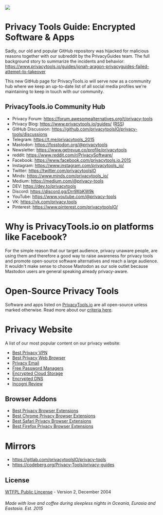 ![](https://www.privacytools.io/img/logo.svg)

# Privacy Tools Guide: Encrypted Software & Apps

Sadly, our old and popular GitHub repository was hijacked for malicious reasons together with our subreddit by the PrivacyGuides team. The full background story to summarize the incidents and behavior: https://www.privacytools.io/guides/jonah-aragon-privacyguides-failed-attempt-to-takeover

This new GitHub page for PrivacyTools.io will serve now as a community hub where we keep an up-to-date list of all social media profiles we're maintaining to keep in touch with our community.

## PrivacyTools.io Community Hub

- Privacy Forum: https://forum.awesomealternatives.org/t/privacy-tools
- Privacy Blog: https://www.privacytools.io/guides/ ([RSS](https://www.privacytools.io/guides/rss.xml))
- GitHub Discussion: https://github.com/privacytoolsIO/privacy-tools/discussions
- Telegram: https://t.me/privacytools_2015
- Mastodon: https://fosstodon.org/@privacytools
- Newsletter: https://www.getrevue.co/profile/privacytools
- reddit: https://www.reddit.com/r/PrivacySoftware/
- Facebook: https://www.facebook.com/privacytools.io.2015
- Instagram: https://www.instagram.com/privacytools_io/
- Twitter: https://twitter.com/privacytoolsIO
- Minds: https://www.minds.com/privacytools_io/
- Medium: https://medium.com/@privacy-tools
- DEV: https://dev.to/privacytools
- Discord: https://discord.gg/Drr9XbKW9k
- YouTube: https://www.youtube.com/@privacy-tools
- VK: https://vk.com/privacy.tools
- Pinterest: https://www.pinterest.com/privacytoolsIO/

# Why is PrivacyTools.io on platforms like Facebook?

For the simple reason that our target audience, privacy unaware people, are using them and therefore a good way to raise awareness for privacy tools and promote open-source software alternatives and reach a large audience. It wouldn't make sense to choose Mastodon as our sole outlet because Mastodon users are general speaking already privacy-aware.

# Open-Source Privacy Tools
Software and apps listed on [PrivacyTools.io](https://www.privacytools.io/) are all open-source unless marked otherwise. Read more about our [criteria here](https://www.privacytools.io/#criteria).

# Privacy Website
A list of our most popular content on our privacy website:

- [Best Privacy VPN](https://www.privacytools.io/privacy-vpn)
- [Best Privacy Web Browser](https://www.privacytools.io/private-browser)
- [Privacy Email](https://www.privacytools.io/privacy-email)
- [Free Password Managers](https://www.privacytools.io/secure-password-manager)
- [Encrypted Cloud Storage](https://www.privacytools.io/encrypted-cloud-storage)
- [Encrypted DNS](https://www.privacytools.io/encrypted-dns-resolver)
- [Incogni Review](https://www.privacytools.io/incogni-review)

## Browser Addons
- [Best Privacy Browser Extensions](https://www.privacytools.io/privacy-browser-addons/)
- [Best Chrome Privacy Browser Extensions](https://www.privacytools.io/chrome-privacy-extensions/)
- [Best Safari Privacy Browser Extensions](https://www.privacytools.io/safari-privacy-extensions/)
- [Best Firefox Privacy Browser Extensions](https://www.privacytools.io/firefox-privacy-extensions/)

# Mirrors
- https://gitlab.com/privacytoolsIO/privacy-tools
- https://codeberg.org/Privacy-Tools/privacy-guides

## License
[WTFPL Public Lincense](https://www.privacytools.io/WTFPLV2.txt) - Version 2, December 2004

###### Made with love and coffee during sleepless nights in Oceania, Eurasia and Eastasia. Est. 2015

